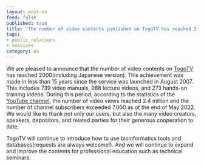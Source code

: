 ```yaml
---
layout: post-en
feed: false
published: true
title: 'The number of video contents published on TogoTV has reached 2,000!'
tags:
- public_relations
- services
category: en
---
```

We are pleased to announce that the number of video contents on [TogoTV](https://togotv.dbcls.jp/en/) has reached 2000(including Japanese version).
This achievement was made in less than 15 years since the service was launched in August 2007. This includes 739 video manuals, 988 lecture videos, and 273 hands-on training videos. During this period, according to the statistics of the [YouTube channel](https://youtube.com/togotv/), the number of video views reached 2.4 million and the number of channel subscribers exceeded 7,000 as of the end of May 2022. We would like to thank not only our users, but also the many video creators, speakers, depositors, and related parties for their generous cooperation to date.

TogoTV will continue to introduce how to use bioinformatics tools and databases(requests are always welcome!). And we will continue to expand and improve the contents for professional education such as technical seminars.
